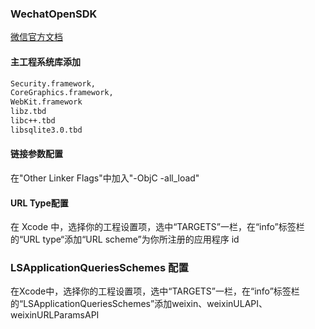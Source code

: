 ### WechatOpenSDK

[微信官方文档](https://developers.weixin.qq.com/doc/oplatform/Mobile_App/Access_Guide/iOS.html)

#### 主工程系统库添加

``` bash
Security.framework,
CoreGraphics.framework,
WebKit.framework
libz.tbd
libc++.tbd
libsqlite3.0.tbd
```

#### 链接参数配置
在"Other Linker Flags"中加入"-ObjC -all_load"

#### URL Type配置
在 Xcode 中，选择你的工程设置项，选中“TARGETS”一栏，在“info”标签栏的“URL type“添加“URL scheme”为你所注册的应用程序 id

### LSApplicationQueriesSchemes 配置
在Xcode中，选择你的工程设置项，选中“TARGETS”一栏，在“info”标签栏的“LSApplicationQueriesSchemes”添加weixin、weixinULAPI、weixinURLParamsAPI
